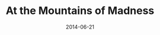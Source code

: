 ---
template: index.hbt
title: At the Mountains of Madness
url: http://miskatonic.nikolas.ws/
date: 2014-06-21
description: An exercise in digital publishing, this edition of _At the Mountains of Madness_ by H.P. Lovecraft is a free, open, public domain text. Created as a high-end, web-native publication in response to a personal desire the read the text online, and being unable to find a version that did the original physical publication any justice.
---